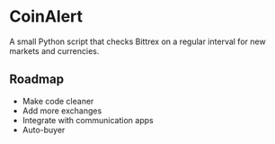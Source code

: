 # CoinAlert
A small Python script that checks Bittrex on a regular interval for new markets and currencies.

## Roadmap
- Make code cleaner
- Add more exchanges
- Integrate with communication apps
- Auto-buyer